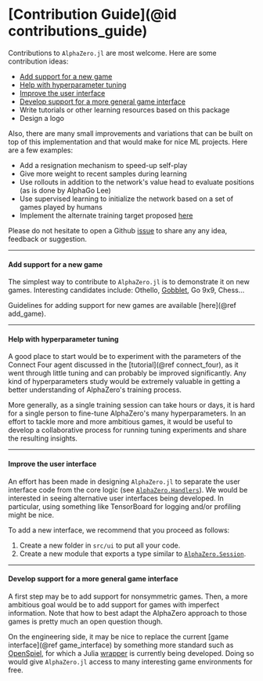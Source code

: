 # [Contribution Guide](@id contributions_guide)

Contributions to `AlphaZero.jl` are most welcome. Here are some contribution
ideas:

  - [Add support for a new game](@ref)
  - [Help with hyperparameter tuning](@ref)
  - [Improve the user interface](@ref)
  - [Develop support for a more general game interface](@ref)
  - Write tutorials or other learning resources based on this package
  - Design a logo

Also, there are many small improvements and variations that
can be built on top of this implementation and that would make for nice
ML projects. Here are a few examples:

  - Add a resignation mechanism to speed-up self-play
  - Give more weight to recent samples during learning
  - Use rollouts in addition to the network's value head to evaluate positions
    (as is done by AlphaGo Lee)
  - Use supervised learning to initialize the network based on a set of games
    played by humans
  - Implement the alternate training target proposed [here](https://medium.com/oracledevs/lessons-from-alphazero-part-4-improving-the-training-target-6efba2e71628)

Please do not hesitate to open a Github
[issue](https://github.com/jonathan-laurent/AlphaZero.jl/issues) to share any
any idea, feedback or suggestion.

---

#### Add support for a new game

The simplest way to contribute to `AlphaZero.jl` is to demonstrate it on
new games. Interesting candidates include:
Othello, [Gobblet](https://en.wikipedia.org/wiki/Gobblet), Go 9x9, Chess...

Guidelines for adding support for new games are available [here](@ref add_game).

---

#### Help with hyperparameter tuning

A good place to start would be to experiment with the parameters of
the Connect Four agent discussed in the [tutorial](@ref connect_four),
as it went through little tuning and can probably be improved
significantly. Any kind of hyperparameters study would be extremely valuable
in getting a better understanding of AlphaZero's training process.

More generally, as a single training session can take hours or days,
it is hard for a single person to fine-tune AlphaZero's many hyperparameters.
In an effort to tackle more and more ambitious games, it would be useful
to develop a collaborative process for running tuning experiments and share
the resulting insights.

---

#### Improve the user interface

An effort has been made in designing `AlphaZero.jl` to separate the
user interface code from the core logic (see [`AlphaZero.Handlers`](@ref)).
We would be interested in seeing alternative user interfaces being developed.
In particular, using something like TensorBoard for logging and/or profiling
might be nice.

To add a new interface, we recommend that you proceed as follows:
  1. Create a new folder in `src/ui` to put all your code.
  2. Create a new module that exports a type similar to
     [`AlphaZero.Session`](@ref).

---

#### Develop support for a more general game interface

A first step may be to add support for nonsymmetric games. Then, a more
ambitious goal would be to add support for games with imperfect information.
Note that how to best adapt the AlphaZero approach to those games is pretty much
an open question though.

On the engineering side, it may be nice to replace the current
[game interface](@ref game_interface) by something more standard such as
[OpenSpiel](https://github.com/deepmind/open_spiel), for which a Julia
[wrapper](https://github.com/JuliaReinforcementLearning/OpenSpiel.jl) is
currently being developed. Doing so would give `AlphaZero.jl` access to many
interesting game environments for free.
